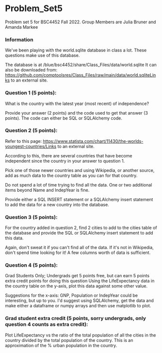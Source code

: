 # Problem_Set5
Problem set 5 for BSC4452 Fall 2022. Group Members are Julia Bruner and Amanda Markee

### Information
We've been playing with the world.sqlite database in class a lot. These questions make use of this database.

The database is at /blue/bsc4452/share/Class_Files/data/world.sqlite
It can also be downloaded from: https://github.com/comptoolsres/Class_Files/raw/main/data/world.sqliteLinks to an external site.

### Question 1 (5 points):
What is the country with the latest year (most recent) of independence?

Provide your answer (2 points) and the code used to get that answer (3 points).
The code can either be SQL or SQLAlchemy code.

### Question 2 (5 points):
Refer to this page: https://www.statista.com/chart/11430/the-worlds-youngest-countries/Links to an external site.

According to this, there are several countries that have become independent since the country in your answer to question 1.

Pick one of those newer countries and using Wikipedia, or another source, add as much data to the country table as you can for that country.

Do not spend a lot of time trying to find all the data. One or two additional items beyond Name and IndepYear is fine.

Provide either a SQL INSERT statement or a SQLAlchemy insert statement to add the data for a new country into the database.

### Question 3 (5 points):
For the country added in question 2, find 2 cities to add to the cities table of the database and provide the SQL or SQLAlchemy insert statement to add this data.

Again, don't sweat it if you can't find all of the data.
If it's not in Wikipedia, don't spend time looking for it!
A few columns worth of data is sufficient.

### Question 4 (5 points):
Grad Students Only; Undergrads get 5 points free, but can earn 5 points extra credit points for doing this question
Using the LifeExpectancy data in the country table on the y-axis, plot this data against some other value.

Suggestions for the x-axis: GNP, Population or IndepYear could be interesting, but up to you.
I'd suggest using SQLAlchemy, get the data and make either a dataframe or numpy arrays and then use matplotlib to plot.

### Grad student extra credit (5 points, sorry undergrads, only question 4 counts as extra credit):
Plot LifeExpectancy vs the ratio of the total population of all the cities in the country divided by the total population of the country. This is an approximation of the % urban population in the country.
